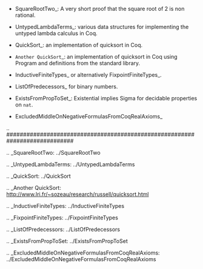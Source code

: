 * SquareRootTwo_: A very short proof that the square root of 2 is non rational.

* UntypedLambdaTerms_: various data structures for implementing the untyped lambda calculus in Coq.

* QuickSort_: an implementation of quicksort in Coq.

* `Another QuickSort`_: an implementation of quicksort in Coq using Program and definitions from the standard library.

* InductiveFiniteTypes_ or alternatively FixpointFiniteTypes_.

* ListOfPredecessors_ for binary numbers.

* ExistsFromPropToSet_: Existential implies Sigma for decidable properties on ``nat``.

* ExcludedMiddleOnNegativeFormulasFromCoqRealAxioms_

.. ############################################################################

.. _SquareRootTwo: ../SquareRootTwo

.. _UntypedLambdaTerms: ../UntypedLambdaTerms

.. _QuickSort: ../QuickSort

.. _Another QuickSort: http://www.lri.fr/~sozeau/research/russell/quicksort.html

.. _InductiveFiniteTypes: ../InductiveFiniteTypes

.. _FixpointFiniteTypes: ../FixpointFiniteTypes

.. _ListOfPredecessors: ../ListOfPredecessors

.. _ExistsFromPropToSet: ../ExistsFromPropToSet

.. _ExcludedMiddleOnNegativeFormulasFromCoqRealAxioms: ../ExcludedMiddleOnNegativeFormulasFromCoqRealAxioms

